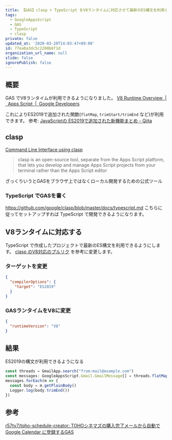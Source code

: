```yaml
---
title: 【GAS】clasp + TypeScript をV8ランタイムに対応させて最新のES構文を利用する
tags:
  - GoogleAppsScript
  - GAS
  - TypeScript
  - clasp
private: false
updated_at: '2020-03-20T14:03:47+09:00'
id: 77ea0a3dc5c2200b6f1d
organization_url_name: null
slide: false
ignorePublish: false
---
```

## 概要
GAS でV8ランタイムが利用できるようになりました。
[V8 Runtime Overview  |  Apps Script  |  Google Developers](https://developers.google.com/apps-script/guides/v8-runtime)

これによりES2019で追加された関数(`flatMap`, `trimStart/trimEnd` など)が利用できます。
参考: [JavaScriptの ES2019で追加された新機能まとめ - Qiita](https://qiita.com/tonkotsuboy_com/items/07f8ef98abf89250b90c)

## clasp
[Command Line Interface using clasp](https://developers.google.com/apps-script/guides/clasp)
> clasp is an open-source tool, separate from the Apps Script platform, that lets you develop and manage Apps Script projects from your terminal rather than the Apps Script editor

ざっくりいうとGASをブラウザ上ではなくローカル開発するための公式ツール

### TypeScript でGASを書く
https://github.com/google/clasp/blob/master/docs/typescript.md
こちらに従ってセットアップすれば TypeScript で開発できるようになります。

## V8ランタイムに対応する
TypeScript で作成したプロジェクトで最新のES構文を利用できるようにします。
[clasp のV8対応のプルリク](https://github.com/google/clasp/pull/739) を参考に変更します。

### ターゲットを変更
```tsconfig.json
{
  "compilerOptions": {
    "target": "ES2019"
  }
}
```

### GASランタイムをV8に変更
```appsscript.json
{
  "runtimeVersion": "V8"
}
```

## 結果
ES2019の構文が利用できるようになる

```main.ts
const threads = GmailApp.search("from:mail@example.com")
const messages: GoogleAppsScript.Gmail.GmailMessage[] = threads.flatMap(t => t.getMessages())
messages.forEach(m => {
  const body = m.getPlainBody()
  Logger.log(body.trimEnd())
})
```

## 参考
[r57ty7/toho-schedule-creator: TOHOシネマズの購入完了メールから自動で Google Calendar に登録するGAS](https://github.com/r57ty7/toho-schedule-creator/pull/1/files)

